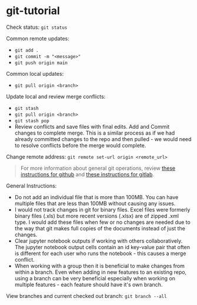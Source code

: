 # git-tutorial  

Check status: `git status`  

Common remote updates:  
- `git add .`   
- `git commit -m "<message>"`  
- `git push origin main`  

Common local updates:  
- `git pull origin <branch>`  

Update local and review merge conflicts:
- `git stash`
- `git pull origin <branch>`
- `git stash pop`
- Review conflicts and save files with final edits.  Add and Commit changes to complete merge.  This is a similar process as if we had already committed changes to the repo and then pulled - we would need to resolve conflicts before the merge would complete.   

Change remote address:  `git remote set-url origin <remote_url>`  

> For more information about general git operations, review [these instructions for github](./github-class-instructions.md) and [these instructions for gitlab](./gitlab-class-instructions.md).  

General Instructions:
- Do not add an individual file that is more than 100MB.  You can have multiple files that are less than 100MB without causing any issues.
- I would not track changes in git for binary files.  Excel files were formerly binary files (.xls) but more recent versions (.xlsx) are of zipped .xml type.  I would add these files when few or no changes are needed due to the way that git makes full copies of the documents instead of just the changes.  
- Clear jupyter notebook outputs if working with others collaboratively.  The jupyter notebook output cells contain an id key-value pair that often is different for each user who runs the notebook - this causes a merge conflict.  
- When working with a group then it is beneficial to make changes from within a branch.  Even when adding in new features to an existing repo, using a branch can be very beneficial especially when working on multiple features - each feature should have it's own branch.  

View branches and current checked out branch:  `git branch --all`










